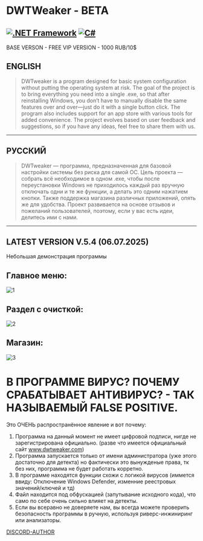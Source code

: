 # DWTWeaker - BETA

[![.NET Framework](https://img.shields.io/badge/.NET_Framework-4.8-blueviolet?logo=dotnet)](https://dotnet.microsoft.com/download/dotnet-framework)
[![C#](https://img.shields.io/badge/C%23-7.3-brightgreen?logo=csharp)](https://learn.microsoft.com/dotnet/csharp/whats-new/csharp-7-3)
---

BASE VERSON - FREE
VIP VERSION -  1000 RUB/10$

## ENGLISH

> DWTweaker is a program designed for basic system configuration without putting the operating system at risk. The goal of the project is to bring everything you need into a single .exe, so that after reinstalling Windows, you don’t have to manually disable the same features over and over—just do it with a single button click. The program also includes support for an app store with various tools for added convenience. The project evolves based on user feedback and suggestions, so if you have any ideas, feel free to share them with us.

---

## РУССКИЙ

> DWTweaker — программа, предназначенная для базовой настройки системы без риска для самой ОС. Цель проекта — собрать всё необходимое в одном .exe, чтобы после переустановки Windows не приходилось каждый раз вручную отключать одни и те же функции, а делать это одним нажатием кнопки. Также поддержка магазина различных приложений, опять же для удобства. Проект развивается на основе отзывов и пожеланий пользователей, поэтому, если у вас есть идеи, делитесь ими с нами.

---

## LATEST VERSION V.5.4 (06.07.2025)

Небольшая демонстрация программы

## Главное меню:
![1](https://github.com/user-attachments/assets/e212ca57-bebe-4e6e-b0c8-58913e7a22ff)

## Раздел с очисткой:
![2](https://github.com/user-attachments/assets/4a506646-802a-47e6-80ff-bc5293f88aaf)

## Магазин:
![3](https://github.com/user-attachments/assets/120c844d-d894-4892-ad45-07e99685401d)

# В ПРОГРАММЕ ВИРУС? ПОЧЕМУ СРАБАТЫВАЕТ АНТИВИРУС? - ТАК НАЗЫВАЕМЫЙ FALSE POSITIVE.
Это ОЧЕНЬ распространённое явление и вот почему:

1. Программа на данный момент не имеет цифровой подписи, нигде не зарегистрирована официально. (разве что имеется официальный сайт www.dwtweaker.com)
2. Программа запускается только от имени администратора (уже этого достаточно для детекта) но фактически это вынужденые права, тк без них, программа не будет работать корретно.
3. В программе находятся функции схожи с логикой вирусов (иммется ввиду: Отключение Windows Defender, изменние реестровых значений/ключей и тд)
4. Файл находится под обфускацией (запутывание исходного кода), что само по себе очень сильно влияет на детекты. 
5. Если вы всеравно не доверяете нам, вы всегда можете проверить безопасность программы в ручную, используя риверс-инжиниринг или анализаторы.

[DISCORD-AUTHOR](https://discord.gg/uMjN6xrDjM)

